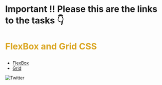# Important !! Please this are the links to the tasks :point_down:

# <p style="color:goldenrod;"> FlexBox and Grid CSS</p>

<ul>
  <li><a href="https://simplenique.github.io/flexbox/">FlexBox</a> </li>
  <li><a href="https://simplenique.github.io/flexbox/grid.html">Grid</a> </li>
</ul>



![Twitter](https://img.shields.io/twitter/follow/SimpleNick6.svg?style=social&label=@SimpleNick6)

